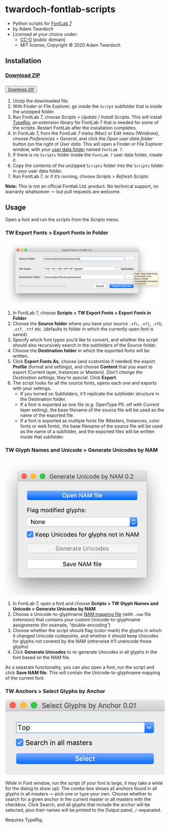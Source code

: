 # twardoch-fontlab-scripts

- Python scripts for [FontLab 7](http://fontlab.info)
- by Adam Twardoch
- Licensed at your choice under:
  - [CC-0](./LICENSE) (public domain)
  - MIT license, Copyright © 2020 Adam Twardoch

## Installation

### <a class="github-button" href="https://github.com/twardoch/twardoch-fontlab-scripts/archive/master.zip" data-color-scheme="no-preference: dark; light: dark; dark: dark;" data-icon="octicon-download" data-size="large" aria-label="Download github.com/twardoch/twardoch-fontlab-scripts/archive/master.zip">Download ZIP</a>

### <button><a class="btn btn-primary" href="https://github.com/twardoch/twardoch-fontlab-scripts/archive/master.zip">Download ZIP</a></button>

1. Unzip the downloaded file.
2. With Finder or File Explorer, go inside the `Script` subfolder that is inside the unzipped folder.
3. Run FontLab 7, choose _Scripts > Update / Install Scripts_. This will install [TypeRig](https://github.com/kateliev/TypeRig), an extension library for FontLab 7 that is needed for some of the scripts. Restart FontLab after the installation completes. 
4. In FontLab 7, from the _FontLab 7_ menu (Mac) or _Edit_ menu (Windows), choose _Preferences > General_, and click the _Open user data folder_ button (on the right of _User data_. This will open a Finder or File Explorer window, with your [user data folder](https://help.fontlab.com/fontlab/7/manual/Custom-data-files-and-locations/#user-data-folder) named `FontLab 7`. 
5. If there is no `Scripts` folder inside the `FontLab 7` user data folder, create it.
6. Copy the contents of the unzipped `Scripts` folder into the `Scripts` folder in your user data folder.
7. Run FontLab 7, or if it’s running, choose _Scripts > Refresh Scripts_

**Note:** This is not an official Fontlab Ltd. product. No technical support, no warranty whatsoever — but pull requests are welcome.

## Usage

Open a font and run the scripts from the _Scripts_ menu.

### TW Export Fonts > Export Fonts in Folder

![](./docs/img/Export_Fonts_in_Folder.png)

1. In FontLab 7, choose **Scripts > TW Export Fonts > Export Fonts in Folder**
2. Choose the **Source folder** where you have your source `.vfc`, `.vfj`, `.vfb`, `.otf`, `.ttf` etc. (defaults to folder in which the currently open font is saved).
3. Specify which font types you’d like to convert, and whether the script should also recursively search in the subfolders of the Source folder.
4. Choose the **Destination folder** in which the exported fonts will be written.
5. Click **Export Fonts As**, choose (and customize if needed) the export **Profile** (format and settings), and choose **Content** that you want to export (Current layer, Instances or Masters). _Don’t change the Destination settings, they’re special._ Click **Export**.
6. The script looks for all the source fonts, opens each one and exports with your settings.
   - If you turned on Subfolders, it’ll replicate the subfolder structure in the Destination folder.
   - If a font is exported as one file (e.g. OpenType PS .otf with Current layer setting), the base filename of the source file will be used as the name of the exported file.
   - If a font is exported as multiple fonts file (Masters, Instances, color fonts or web fonts), the base filename of the source file will be used as the name of a subfolder, and the exported files will be written inside that subfolder.

### TW Glyph Names and Unicode > Generate Unicodes by NAM

![](./docs/img/Generate_Unicodes_by_NAM.png)

1. In FontLab 7, open a font and choose **Scripts > TW Glyph Names and Unicode > Generate Unicodes by NAM**
2. Choose a Unicode-to-glyphname [NAM mapping file](https://help.fontlab.com/fontlab/7/manual/Custom-data-files-and-locations/#glyph-name-to-unicode-mapping-rules-standardnam) (with `.nam` file extension) that contains your custom Unicode-to-glyphname assignments (for example, “double-encoding”)
3. Choose whether the script should flag (color-mark) the glyphs in which it changed Unicode codepoints, and whether it should keep Unicodes for glyphs not covered by the NAM (otherwise it’ll unencode those glyphs)
4. Click **Generate Unicodes** to re-generate Unicodes in all glyphs in the font based on the NAM file.

As a separate functionality, you can also open a font, run the script and click **Save NAM file**. This will contain the Unicode-to-glyphname mapping of the current font.

### TW Anchors > Select Glyphs by Anchor

![](./docs/img/Select_Glyphs_by_Anchor.png)

While in Font window, run the script (if your font is large, it may take a while for the dialog to show up). The combo box shows all anchors found in all glyphs in all masters — pick one or type your own. Choose whether to search for a given anchor in the current master or all masters with the checkbox. Click Search, and all glyphs that include the anchor will be selected, plus their names will be printed to the Output panel, `/`-separated.

Requires TypeRig.

<!-- Place this tag in your head or just before your close body tag. -->
<script async defer src="https://buttons.github.io/buttons.js"></script>

